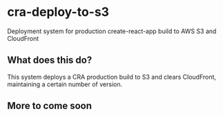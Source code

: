 # cra-deploy-to-s3
Deployment system for production create-react-app build to AWS S3 and CloudFront

## What does this do?
This system deploys a CRA production build to S3 and clears CloudFront, maintaining a certain number of version.

## More to come soon